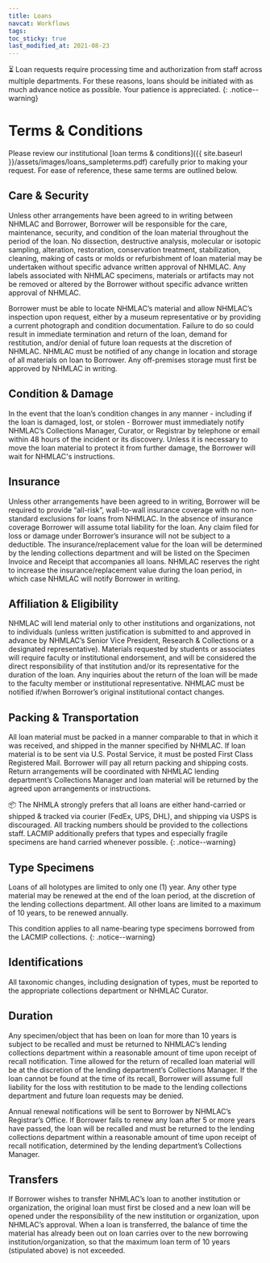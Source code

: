 ```yaml
---
title: Loans
navcat: Workflows
tags:
toc_sticky: true
last_modified_at: 2021-08-23
---
```


:hourglass_flowing_sand: Loan requests require processing time and authorization from staff across multiple departments. For these reasons, loans should be initiated with as much advance notice as possible. Your patience is appreciated.
{: .notice--warning}

# Terms & Conditions

Please review our institutional [loan terms & conditions]({{ site.baseurl }}/assets/images/loans_sampleterms.pdf) carefully prior to making your request. For ease of reference, these same terms are outlined below.

## Care & Security
Unless other arrangements have been agreed to in writing between NHMLAC and Borrower, Borrower will be responsible for the care, maintenance, security, and condition of the loan material throughout the period of the loan. No dissection, destructive analysis, molecular or isotopic sampling, alteration, restoration, conservation treatment, stabilization, cleaning, making of casts or molds or refurbishment of loan material may be undertaken without specific advance written approval of NHMLAC. Any labels associated with NHMLAC specimens, materials or artifacts may not be removed or altered by the Borrower without specific advance written approval of NHMLAC.

Borrower must be able to locate NHMLAC’s material and allow NHMLAC’s inspection upon request, either by a museum representative or by providing a current photograph and condition documentation. Failure to do so could result in immediate termination and return of the loan, demand for restitution, and/or denial of future loan requests at the discretion of NHMLAC. NHMLAC must be notified of any change in location and storage of all materials on loan to Borrower. Any off-premises storage must first be approved by NHMLAC in writing.

## Condition & Damage
In the event that the loan’s condition changes in any manner - including if the loan is damaged, lost, or stolen - Borrower must immediately notify NHMLAC’s Collections Manager, Curator, or Registrar by telephone or email within 48 hours of the incident or its discovery. Unless it is necessary to move the loan material to protect it from further damage, the Borrower will wait for NHMLAC's instructions.

## Insurance
Unless other arrangements have been agreed to in writing, Borrower will be required to provide “all-risk”, wall-to-wall insurance coverage with no non-standard exclusions for loans from NHMLAC. In the absence of insurance coverage Borrower will assume total liability for the loan. Any claim filed for loss or damage under Borrower’s insurance will not be subject to a deductible. The insurance/replacement value for the loan will be determined by the lending collections department and will be listed on the Specimen Invoice and Receipt that accompanies all loans. NHMLAC reserves the right to increase the insurance/replacement value during the loan period, in which case NHMLAC will notify Borrower in writing.

## Affiliation & Eligibility
NHMLAC will lend material only to other institutions and organizations, not to individuals (unless written justification is submitted to and approved in advance by NHMLAC’s Senior Vice President, Research & Collections or a designated representative). Materials requested by students or associates will require faculty or institutional endorsement, and will be considered the direct responsibility of that institution and/or its representative for the duration of the loan. Any inquiries about the return of the loan will be made to the faculty member or institutional representative. NHMLAC must be notified if/when Borrower’s original institutional contact changes.

## Packing & Transportation
All loan material must be packed in a manner comparable to that in which it was received, and shipped in the manner specified by NHMLAC. If loan material is to be sent via U.S. Postal Service, it must be posted First Class Registered Mail. Borrower will pay all return packing and shipping costs. Return arrangements will be coordinated with NHMLAC lending department’s Collections Manager and loan material will be returned by the agreed upon arrangements or instructions.

:package: The NHMLA strongly prefers that all loans are either hand-carried or shipped & tracked via courier (FedEx, UPS, DHL), and shipping via USPS is discouraged. All tracking numbers should be provided to the collections staff. LACMIP additionally prefers that types and especially fragile specimens are hand carried whenever possible.
{: .notice--warning}

## Type Specimens
Loans of all holotypes are limited to only one (1) year. Any other type material may be renewed at the end of the loan period, at the discretion of the lending collections department. All other loans are limited to a maximum of 10 years, to be renewed annually.

This condition applies to all name-bearing type specimens borrowed from the LACMIP collections.
{: .notice--warning}

## Identifications
All taxonomic changes, including designation of types, must be reported to the appropriate collections department or NHMLAC Curator.

## Duration
Any specimen/object that has been on loan for more than 10 years is subject to be recalled and must be returned to NHMLAC’s lending collections department within a reasonable amount of time upon receipt of recall notification. Time allowed for the return of recalled loan material will be at the discretion of the lending department’s Collections Manager. If the loan cannot be found at the time of its recall, Borrower will assume full liability for the loss with restitution to be made to the lending collections department and future loan requests may be denied.

Annual renewal notifications will be sent to Borrower by NHMLAC’s Registrar’s Office. If Borrower fails to renew any loan after 5 or more years have passed, the loan will be recalled and must be returned to the lending collections department within a reasonable amount of time upon receipt of recall notification, determined by the lending department’s Collections Manager.

## Transfers
If Borrower wishes to transfer NHMLAC’s loan to another institution or organization, the original loan must first be closed and a new loan will be opened under the responsibility of the new institution or organization, upon NHMLAC’s approval. When a loan is transferred, the balance of time the material has already been out on loan carries over to the new borrowing institution/organization, so that the maximum loan term of 10 years (stipulated above) is not exceeded.
